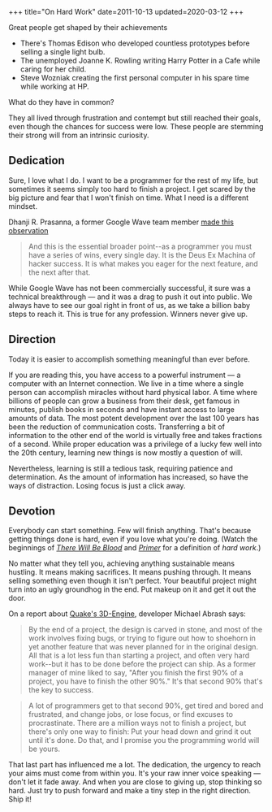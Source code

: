 +++
title="On Hard Work"
date=2011-10-13
updated=2020-03-12
+++

Great people get shaped by their achievements

- There's Thomas Edison who developed countless prototypes before selling a single light bulb.
- The unemployed Joanne K. Rowling writing Harry Potter in a Cafe while caring for her child.
- Steve Wozniak creating the first personal computer in his spare time while working at HP.

What do they have in common?

They all lived through frustration and contempt but still reached their goals, even though the chances for success were
low. These people are stemming their strong will from an intrinsic curiosity.

## Dedication

Sure, I love what I do. I want to be a programmer for the rest of my life, but sometimes it seems simply too hard to finish a project.
I get scared by the big picture and fear that I won't finish on time. What I need is a different mindset.

Dhanji R. Prasanna, a former Google Wave team member [made this observation](https://web.archive.org/web/20150717074857/https://rethrick.com/p/mmm/)

> And this is the essential broader point--as a programmer you must have a series of wins, every single day. It is the Deus Ex Machina of hacker success. It is what makes you eager for the next feature, and the next after that.

While Google Wave has not been commercially successful, it sure was a
technical breakthrough &mdash; and it was a drag to push it out into public.
We always have to see our goal right in front of us, as we take a billion baby steps to reach it.
This is true for any profession. Winners never give up.

## Direction

Today it is easier to accomplish something meaningful than ever before.

If you are reading this, you have access to a powerful instrument &mdash; a
computer with an Internet connection. We live in a time where a single
person can accomplish miracles without hard physical labor.
A time where billions of people can grow a business from their desk, get famous in minutes,
publish books in seconds and have instant access to large amounts of
data. The most potent development over the last 100
years has been the reduction of communication costs. Transferring a bit of
information to the other end of the world is virtually free and takes
fractions of a second. While proper education was a privilege of a lucky few
well into the 20th century, learning new things is now mostly a question of
will.

Nevertheless, learning is still a tedious task,
requiring patience and determination.
As the amount of information has increased, so have the ways of distraction.
Losing focus is just a click away.

## Devotion

Everybody can start something. Few will finish anything.
That's because getting things done is hard, even if you love what
you're doing. (Watch the beginnings of [_There Will Be Blood_](https://www.amazon.de/gp/product/B08QDFDRVY?ie=UTF8&tag=matthiasendle-21&camp=1638&linkCode=xm2&creativeASIN=B08QDFDRVY) and [_Primer_](https://www.amazon.de/gp/product/B08D5H2QTY/ref=as_li_tl?ie=UTF8&tag=matthiasendle-21&camp=1638&creative=6742&linkCode=as2&creativeASIN=B08D5H2QTY&linkId=5dc5fa7545b60138290abe114d7c527ehttps://www.amazon.de/gp/product/B08D5H2QTY/ref=as_li_tl?ie=UTF8&tag=matthiasendle-21&camp=1638&creative=6742&linkCode=as2&creativeASIN=B08D5H2QTY&linkId=5dc5fa7545b60138290abe114d7c527e) for a
definition of _hard work_.)

No matter what they tell you, achieving anything sustainable means hustling. It means making
sacrifices. It means pushing through.
It means selling something even though it isn't perfect. Your beautiful project might turn into an ugly groundhog in
the end. Put makeup on it and get it out the door.

On a report about [Quake's 3D-Engine](https://www.bluesnews.com/abrash/chap70.shtml), developer Michael Abrash says:

> By the end of a project, the design is carved in stone, and most of the work involves fixing bugs, or trying to figure out how to shoehorn in yet another feature that was never planned for in the original design. All that is a lot less fun than starting a project, and often very hard work--but it has to be done before the project can ship. As a former manager of mine liked to say, "After you finish the first 90% of a project, you have to finish the other 90%." It's that second 90% that's the key to success.

> A lot of programmers get to that second 90%, get tired and bored and frustrated, and change jobs, or lose focus, or find excuses to procrastinate. There are a million ways not to finish a project, but there's only one way to finish: Put your head down and grind it out until it's done. Do that, and I promise you the programming world will be yours.

That last part has influenced me a lot.
The dedication, the urgency to reach your aims must come from within you.
It's your raw inner voice speaking &mdash; don't let it fade away.
And when you are close to giving up, stop thinking so hard. Just try to
push forward and make a tiny step in the right direction.
Ship it!
